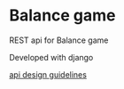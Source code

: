 # Balance game
REST api for Balance game

Developed with django 

[api design guidelines](https://hackernoon.com/restful-api-designing-guidelines-the-best-practices-60e1d954e7c9)